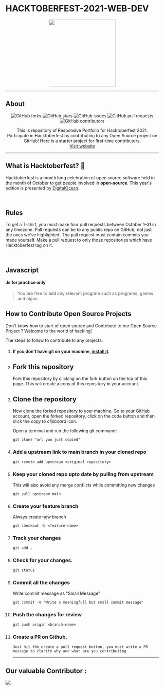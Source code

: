 # HACKTOBERFEST-2021-WEB-DEV

<p align="center">
    <img src="https://hacktoberfest.digitalocean.com/_nuxt/img/logo-hacktoberfest-full.f42e3b1.svg" height="220px"  />
</p>
<hr>

## About

<div align="center">

![GitHub forks](https://img.shields.io/github/forks/abheer18/HACKTOBERFEST-2021-WEB-DEV?style=plastic-square)
![GitHub stars](https://img.shields.io/github/stars/abheer18/HACKTOBERFEST-2021-WEB-DEV?style=plastic-square)
![GitHub issues](https://img.shields.io/github/issues/abheer18/HACKTOBERFEST-2021-WEB-DEV?style=plastic-square)
![GitHub pull requests](https://img.shields.io/github/issues-pr/abheer18/HACKTOBERFEST-2021-WEB-DEV?style=plastic-square)
![GitHub contributors](https://img.shields.io/github/contributors/abheer18/HACKTOBERFEST-2021-WEB-DEV?style=plastic-square)

This is repository of Responsive Portfolio for Hacktoberfest 2021. Participate in Hacktoberfest by contributing to any Open Source project on GitHub! Here is a starter project for first-time contributors.
<br>
[Visit website](https://hacktoberfest.digitalocean.com/)

</div>
<hr>

## What is Hacktoberfest? 🎇

Hacktoberfest is a month long celebration of open source software held in the month of October to get people involved in <strong>open-source</strong>. This year's edition is presented by <a target="_blank" href="https://hacktoberfest.digitalocean.com/">DigitalOcean</a>.

<br>

## Rules

To get a T-shirt, you must make four pull requests between October 1–31 in any timezone. Pull requests can be to any public repo on GitHub, not just the ones we’ve highlighted. The pull request must contain commits you made yourself. Make a pull request to only those repositories which have Hacktoberfest tag on it.

<br>

## Javascript
#### Js for practice only
> You are free to add any relevant program such as programs, games and algos.

## How to Contribute Open Source Projects

Don't know how to start of open source and Contribute to our Open Source Project ? Welcome to the world of hacking!

The steps to follow to contribute to any projects:

1.  #### If you don't have git on your machine, [install it](https://help.github.com/articles/set-up-git/).

2.  ## Fork this repository

    Fork this repository by clicking on the fork button on the top of this page.
    This will create a copy of this repository in your account.

3.  ## Clone the repository

    Now clone the forked repository to your machine. Go to your GitHub account, open the forked repository, click on the code button and then click the _copy to clipboard_ icon.

    Open a terminal and run the following git command:

    ```
    git clone "url you just copied"
    ```

4.  ### Add a upstream link to main branch in your cloned repo
    ```
    git remote add upstream <original repository>
    ```
5.  ### Keep your cloned repo upto date by pulling from upstream
    This will also avoid any merge conflicts while committing new changes
    ```
    git pull upstream main
    ```
6.  ### Create your feature branch
    Always create new branch
    ```
    git checkout -b <feature-name>
    ```
7.  ### Track your changes
    ```
    git add .
    ```
8.  ### Check for your changes.
    ```
    git status
    ```
9.  ### Commit all the changes
    Write commit message as "Small Message"
    ```
    git commit -m "Write a meaningfull but small commit message"
    ```
10. ### Push the changes for review
    ```
    git push origin <branch-name>
    ```
11. ### Create a PR on Github.
        Just hit the create a pull request button, you must write a PR message to clarify why and what are you contributing
    <hr>

## Our valuable Contributor :

<a href="https://github.com/rishiraj52/Javascript/graphs/contributors">
  <img src="https://contributors-img.web.app/image?repo=rishiraj52/Javascript" />
</a>
